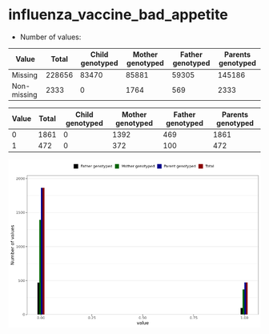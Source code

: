 # influenza_vaccine_bad_appetite
- Number of values:

| Value | Total | Child genotyped | Mother genotyped | Father genotyped | Parents genotyped |
| ----- | ----- | --------------- | ---------------- | ---------------- |---------------- |
| Missing | 228656 | 83470 | 85881 | 59305 | 145186 |
| Non-missing | 2333 | 0 | 1764 | 569 | 2333 |

| Value | Total | Child genotyped | Mother genotyped | Father genotyped | Parents genotyped |
| ----- | ----- | --------------- | ---------------- | ---------------- |---------------- |
| 0 | 1861 | 0 | 1392 | 469 | 1861 |
| 1 | 472 | 0 | 372 | 100 | 472 |



![](influenza_vaccine_bad_appetite_n.png)



